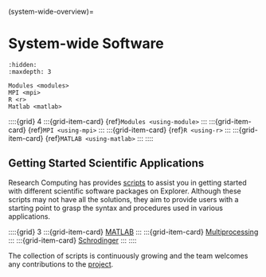 (system-wide-overview)=
# System-wide Software
```{toctree}
:hidden:
:maxdepth: 3

Modules <modules>
MPI <mpi>
R <r>
Matlab <matlab>
```
::::{grid} 4
:::{grid-item-card} {ref}`Modules <using-module>`
:::
:::{grid-item-card} {ref}`MPI <using-mpi>`
:::
:::{grid-item-card} {ref}`R <using-r>`
:::
:::{grid-item-card} {ref}`MATLAB <using-matlab>`
:::
::::

## Getting Started Scientific Applications
Research Computing has provides [scripts] to assist you in getting started with different scientific software packages on Explorer. Although these scripts may not have all the solutions, they aim to provide users with a starting point to grasp the syntax and procedures used in various applications.

::::{grid} 3
:::{grid-item-card} [MATLAB]
:::
:::{grid-item-card} [Multiprocessing]
:::
:::{grid-item-card} [Schrodinger]
:::
::::

The collection of scripts is continuously growing and the team welcomes any contributions to the [project].


[Matlab]: https://www.github.com/northeastern-rc/discovery-example-scripts/tree/main/MATLAB
[Multiprocessing]: https://www.github.com/northeastern-rc/discovery-example-scripts/tree/main/Multiprocessing
[project]: https://www.github.com/northeastern-rc/discovery-example-scripts
[Schrodinger]: https://www.github.com/northeastern-rc/discovery-example-scripts/tree/main/Schrodinger
[scripts]: https://www.github.com/northeastern-rc/discovery-example-scripts
